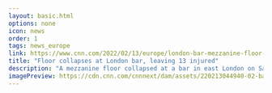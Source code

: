 ```yaml
---
layout: basic.html
options: none
icon: news
order: 1
tags: news_europe
link: https://www.cnn.com/2022/02/13/europe/london-bar-mezzanine-floor-collapses-scli-intl/index.html
title: "Floor collapses at London bar, leaving 13 injured"
description: "A mezzanine floor collapsed at a bar in east London on Saturday, leaving more than a dozen people injured."
imagePreview: https://cdn.cnn.com/cnnnext/dam/assets/220213044940-02-bar-collapse-hackney-wick-restricted-video-synd-2.jpg
---
```


